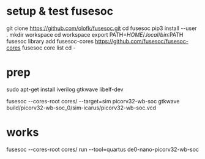 # setup & test fusesoc
git clone https://github.com/olofk/fusesoc.git
cd fusesoc
pip3 install --user .
mkdir workspace
cd workspace
export PATH=$HOME/.local/bin:$PATH
fusesoc library add fusesoc-cores https://github.com/fusesoc/fusesoc-cores
fusesoc core list
cd -

# prep 
sudo apt-get install iverilog gtkwave libelf-dev

fusesoc --cores-root cores/ --target=sim picorv32-wb-soc
gtkwave build/picorv32-wb-soc_0/sim-icarus/picorv32-wb-soc.vcd


# works
fusesoc --cores-root cores/ run --tool=quartus de0-nano-picorv32-wb-soc


